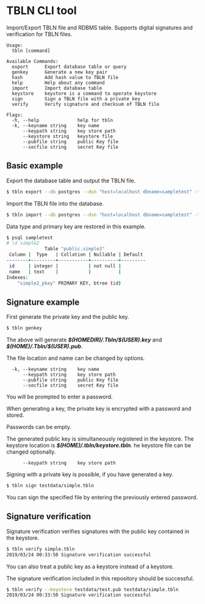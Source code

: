 # TBLN CLI tool

Import/Export TBLN file and RDBMS table.
Supports digital signatures and verification for TBLN files.

```
Usage:
  tbln [command]

Available Commands:
  export      Export database table or query
  genkey      Generate a new key pair
  hash        Add hash value to TBLN file
  help        Help about any command
  import      Import database table
  keystore    keystore is a command to operate keystore
  sign        Sign a TBLN file with a private key
  verify      Verify signature and checksum of TBLN file

Flags:
  -h, --help              help for tbln
  -k, --keyname string    key name
      --keypath string    key store path
      --keystore string   keystore file
      --pubfile string    public Key file
      --secfile string    secret Key file
```

## Basic example

Export the database table and output the TBLN file.

```sh
$ tbln export --db postgres --dsn "host=localhost dbname=sampletest" -t simple -o simple.tbln
```

Import the TBLN file into the database.

```sh
$ tbln import --db postgres --dsn "host=localhost dbname=sampletest" -t simple2 -f simple.tbln
```

Data type and primary key are restored in this example.

```sh
$ psql sampletest
# \d simple2
              Table "public.simple2"
 Column |  Type   | Collation | Nullable | Default
--------+---------+-----------+----------+---------
 id     | integer |           | not null |
 name   | text    |           |          |
Indexes:
    "simple2_pkey" PRIMARY KEY, btree (id)
```

## Signature example

First generate the private key and the public key.

```sh
$ tbln genkey
```

The above will generate ***\$(HOMEDIR)/.Tbln/\$(USER).key***
and ***\$(HOME)/.Tbln/\$(USER).pub***.

The file location and name can be changed by options.
```
  -k, --keyname string    key name
      --keypath string    key store path
      --pubfile string    public Key file
      --secfile string    secret Key file
```
You will be prompted to enter a password.

When generating a key, the private key is encrypted with a password and stored.

Passwords can be empty.

The generated public key is simultaneously registered in the keystore.
The keystore location is ***$(HOME)/.tbln/keystore.tbln***.
he keystore file can be changed optionally.
```
      --keypath string    key store path
```

Signing with a private key is possible, if you have generated a key.

```sh
$ tbln sign testdata/simple.tbln
```

You can sign the specified file by entering the previously entered password.

## Signature verification

Signature verification verifies signatures with the public key contained in the keystore.

```sh
$ tbln verify simple.tbln
2019/03/24 00:33:50 Signature verification successful
```

You can also treat a public key as a keystore instead of a keystore.

The signature verification included in this repository should be successful.

```sh
$ tbln verify --keystore testdata/test.pub testdata/simple.tbln
2019/03/24 00:33:50 Signature verification successful
```
